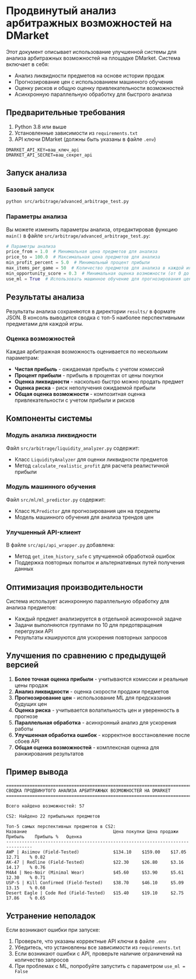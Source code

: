 # Продвинутый анализ арбитражных возможностей на DMarket

Этот документ описывает использование улучшенной системы для анализа арбитражных возможностей на площадке DMarket. Система включает в себя:

- Анализ ликвидности предметов на основе истории продаж
- Прогнозирование цен с использованием машинного обучения
- Оценку рисков и общую оценку привлекательности возможностей
- Асинхронную параллельную обработку для быстрого анализа

## Предварительные требования

1. Python 3.8 или выше
2. Установленные зависимости из `requirements.txt`
3. API ключи DMarket (должны быть указаны в файле `.env`)

```
DMARKET_API_KEY=ваш_ключ_api
DMARKET_API_SECRET=ваш_секрет_api
```

## Запуск анализа

### Базовый запуск

```bash
python src/arbitrage/advanced_arbitrage_test.py
```

### Параметры анализа

Вы можете изменить параметры анализа, отредактировав функцию `main()` в файле `src/arbitrage/advanced_arbitrage_test.py`:

```python
# Параметры анализа
price_from = 1.0  # Минимальная цена предметов для анализа
price_to = 100.0  # Максимальная цена предметов для анализа
min_profit_percent = 5.0  # Минимальный процент прибыли
max_items_per_game = 50  # Количество предметов для анализа в каждой игре
min_opportunity_score = 0.3  # Минимальная оценка возможности (от 0 до 1)
use_ml = True  # Использовать машинное обучение для прогнозирования цен
```

## Результаты анализа

Результаты анализа сохраняются в директории `results/` в формате JSON. В консоль выводится сводка с топ-5 наиболее перспективными предметами для каждой игры.

### Оценка возможностей

Каждая арбитражная возможность оценивается по нескольким параметрам:

- **Чистая прибыль** - ожидаемая прибыль с учетом комиссий
- **Процент прибыли** - прибыль в процентах от цены покупки
- **Оценка ликвидности** - насколько быстро можно продать предмет
- **Оценка риска** - риск неполучения ожидаемой прибыли
- **Общая оценка возможности** - композитная оценка привлекательности с учетом прибыли и рисков

## Компоненты системы

### Модуль анализа ликвидности

Файл `src/arbitrage/liquidity_analyzer.py` содержит:
- Класс `LiquidityAnalyzer` для оценки ликвидности предметов
- Метод `calculate_realistic_profit` для расчета реалистичной прибыли

### Модуль машинного обучения

Файл `src/ml/ml_predictor.py` содержит:
- Класс `MLPredictor` для прогнозирования цен на предметы
- Модель машинного обучения для анализа трендов цен

### Улучшенный API-клиент

В файле `src/api/api_wrapper.py` добавлена:
- Метод `get_item_history_safe` с улучшенной обработкой ошибок
- Поддержка повторных попыток и альтернативных путей получения данных

## Оптимизация производительности

Система использует асинхронную параллельную обработку для анализа предметов:
- Каждый предмет анализируется в отдельной асинхронной задаче
- Задачи выполняются группами по 10 для предотвращения перегрузки API
- Результаты кэшируются для ускорения повторных запросов

## Улучшения по сравнению с предыдущей версией

1. **Более точная оценка прибыли** - учитываются комиссии и реальные цены продаж
2. **Анализ ликвидности** - оценка скорости продажи предметов
3. **Прогнозирование цен** - использование ML для предсказания будущих цен
4. **Оценка риска** - учитывается волатильность цен и уверенность в прогнозе
5. **Параллельная обработка** - асинхронный анализ для ускорения работы
6. **Улучшенная обработка ошибок** - корректное восстановление после сбоев API
7. **Общая оценка возможностей** - комплексная оценка для ранжирования результатов

## Пример вывода

```
================================================================================
СВОДКА ПРОДВИНУТОГО АНАЛИЗА АРБИТРАЖНЫХ ВОЗМОЖНОСТЕЙ НА DMARKET
================================================================================

Всего найдено возможностей: 57

CS2: Найдено 22 прибыльных предметов

Топ-5 самых перспективных предметов в CS2:
Название                                 Цена покупки Цена продажи Прибыль    Прибыль %   Оценка
--------------------------------------------------------------------------------
AWP | Asiimov (Field-Tested)             $134.10    $159.00    $17.05     12.71    % 0.82
AK-47 | Redline (Field-Tested)           $22.30     $26.80     $3.16      14.17    % 0.76
M4A4 | Neo-Noir (Minimal Wear)           $45.60     $53.90     $5.61      12.30    % 0.71
USP-S | Kill Confirmed (Field-Tested)    $38.70     $46.10     $5.09      13.15    % 0.68
Desert Eagle | Code Red (Field-Tested)   $15.40     $19.10     $2.75      17.86    % 0.65
```

## Устранение неполадок

Если возникают ошибки при запуске:

1. Проверьте, что указаны корректные API ключи в файле `.env`
2. Убедитесь, что установлены все зависимости из `requirements.txt`
3. Если возникают ошибки с API, проверьте наличие ограничений на количество запросов
4. При проблемах с ML, попробуйте запустить с параметром `use_ml = False` 